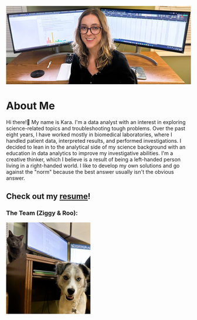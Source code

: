 <img src="images/portfolio3.jpg"/>

# About Me 
Hi there!👋 My name is Kara. I'm a data analyst with an interest in exploring science-related topics and troubleshooting tough problems. 
Over the past eight years, I have worked mostly in biomedical laboratories, where I handled patient data, interpreted results, and performed investigations. I decided to lean in to the analytical side of my science background with an education in data analytics to improve my investigative abilities. I'm a creative thinker, which I believe is a result of being a left-handed person living in a right-handed world. I like to develop my own solutions and go against the "norm" because the best answer usually isn't the obvious answer.

## Check out my [resume](https://github.com/ke177409/Kara-Evans/blob/main/images/Evans.Kara%20Resume.pdf)!

### The Team (Ziggy & Roo): 
<img src="images/portfolio2.jpg" width=230 height=250/>
